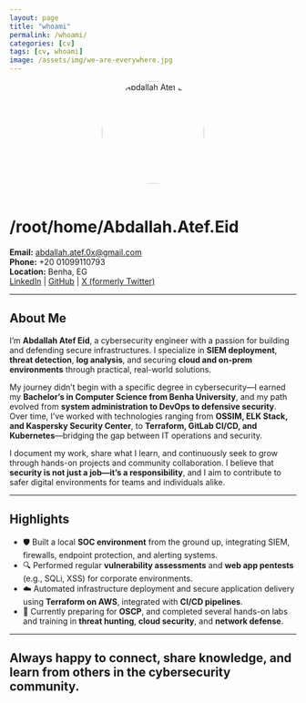 ```yaml
---
layout: page
title: "whoami"
permalink: /whoami/
categories: [cv]
tags: [cv, whoami]
image: /assets/img/we-are-everywhere.jpg
---
```


<div style="text-align: center;">
  <img src="/assets/img/abdallah.jpg" alt="Abdallah Atef Eid" style="width: 180px; border-radius: 50%; margin-bottom: 20px;" />
</div>

# /root/home/Abdallah.Atef.Eid

**Email:** abdallah.atef.0x@gmail.com  
**Phone:** +20 01099110793  
**Location:** Benha, EG  
[LinkedIn](https://www.linkedin.com/in/abdallahatef) | [GitHub](https://github.com/abdula8) | [X (formerly Twitter)](https://x.com/0xAbdalla)

---

## About Me

I’m **Abdallah Atef Eid**, a cybersecurity engineer with a passion for building and defending secure infrastructures. I specialize in **SIEM deployment**, **threat detection**, **log analysis**, and securing **cloud and on-prem environments** through practical, real-world solutions.

My journey didn’t begin with a specific degree in cybersecurity—I earned my **Bachelor’s in Computer Science from Benha University**, and my path evolved from **system administration to DevOps to defensive security**. Over time, I’ve worked with technologies ranging from **OSSIM, ELK Stack, and Kaspersky Security Center**, to **Terraform, GitLab CI/CD, and Kubernetes**—bridging the gap between IT operations and security.

I document my work, share what I learn, and continuously seek to grow through hands-on projects and community collaboration. I believe that **security is not just a job—it’s a responsibility**, and I aim to contribute to safer digital environments for teams and individuals alike.

---

## Highlights

- 🛡️ Built a local **SOC environment** from the ground up, integrating SIEM, firewalls, endpoint protection, and alerting systems.
- 🔍 Performed regular **vulnerability assessments** and **web app pentests** (e.g., SQLi, XSS) for corporate environments.
- ☁️ Automated infrastructure deployment and secure application delivery using **Terraform on AWS**, integrated with **CI/CD pipelines**.
- 🎯 Currently preparing for **OSCP**, and completed several hands-on labs and training in **threat hunting**, **cloud security**, and **network defense**.

---

## Always happy to connect, share knowledge, and learn from others in the cybersecurity community.
